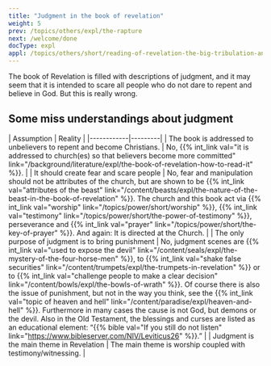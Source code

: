 ```yaml
---
title: "Judgment in the book of revelation"
weight: 5
prev: /topics/others/expl/the-rapture
next: /welcome/done
docType: expl
appl: /topics/others/short/reading-of-revelation-the-big-tribulation-and-the-rapture
---
```


The book of Revelation is filled with descriptions of judgment, and it may seem that it is intended to scare all people who do not dare to repent and believe in God. But this is really wrong.

## Some miss understandings about judgment

<a name="1ae8"></a>
| Assumption | Reality |
|------------|---------|
| The book is addressed to unbelievers to repent and become Christians. | No, {{% int_link val="it is addressed to church(es) so that believers become more committed" link="/background/literature/expl/the-book-of-revelation-how-to-read-it" %}}. |
| It should create fear and scare people | No, fear and manipulation should not be attributes of the church, but are shown to be {{% int_link val="attributes of the beast" link="/content/beasts/expl/the-nature-of-the-beast-in-the-book-of-revelation" %}}. The church and this book act via {{% int_link val="worship" link="/topics/power/short/worship" %}}, {{% int_link val="testimony" link="/topics/power/short/the-power-of-testimony" %}}, perseverance and {{% int_link val="prayer" link="/topics/power/short/the-key-of-prayer" %}}. And again: It is directed at the Church. |
| The only purpose of judgment is to bring punishment | No, judgment scenes are {{% int_link val="used to expose the devil" link="/content/seals/expl/the-mystery-of-the-four-horse-men" %}}, to {{% int_link val="shake false securities" link="/content/trumpets/expl/the-trumpets-in-revelation" %}} or to {{% int_link val="challenge people to make a clear decision" link="/content/bowls/expl/the-bowls-of-wrath" %}}. Of course there is also the issue of punishment, but not in the way you think, see the {{% int_link val="topic of heaven and hell" link="/content/paradise/expl/heaven-and-hell" %}}. Furthermore in many cases the cause is not God, but demons or the devil. Also in the Old Testament, the blessings and curses are listed as an educational element: “{{% bible val="If you still do not listen" link="https://www.bibleserver.com/NIV/Leviticus26" %}}.” |
| Judgment is the main theme in Revelation | The main theme is worship coupled with testimony/witnessing. |


